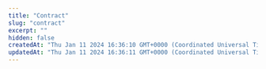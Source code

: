 ```yaml
---
title: "Contract"
slug: "contract"
excerpt: ""
hidden: false
createdAt: "Thu Jan 11 2024 16:36:10 GMT+0000 (Coordinated Universal Time)"
updatedAt: "Thu Jan 11 2024 16:36:11 GMT+0000 (Coordinated Universal Time)"
---
```

